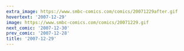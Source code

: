 ```yaml
---
extra_image: https://www.smbc-comics.com/comics/20071229after.gif
hovertext: '2007-12-29'
image: https://www.smbc-comics.com/comics/20071229.gif
next_comic: '2007-12-30'
prev_comic: '2007-12-28'
title: '2007-12-29'
---
```


